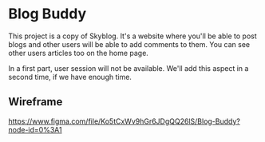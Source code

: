 # Blog Buddy

This project is a copy of Skyblog. It's a website where you'll be able to post blogs and other users will be able to add comments to them.
You can see other users articles too on the home page.

In a first part, user session will not be available. We'll add this aspect in a second time, if we have enough time.

## Wireframe

https://www.figma.com/file/Ko5tCxWv9hGr6JDgQQ26lS/Blog-Buddy?node-id=0%3A1
